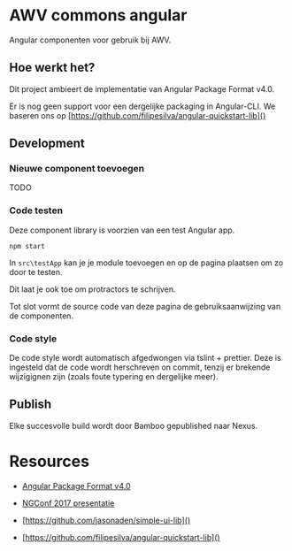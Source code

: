 # AWV commons angular

Angular componenten voor gebruik bij AWV.

## Hoe werkt het?

Dit project ambieert de implementatie van Angular Package Format v4.0.

Er is nog geen support voor een dergelijke packaging in Angular-CLI. We baseren ons op [https://github.com/filipesilva/angular-quickstart-lib]()

## Development

### Nieuwe component toevoegen

TODO

### Code testen

Deze component library is voorzien van een test Angular app.

    npm start
    
In `src\testApp` kan je je module toevoegen en op de pagina plaatsen om zo door te testen. 

Dit laat je ook toe om protractors te schrijven.

Tot slot vormt de source code van deze pagina de gebruiksaanwijzing van de componenten.

### Code style

De code style wordt automatisch afgedwongen via tslint + prettier. Deze is ingesteld dat de code wordt herschreven on commit, tenzij er brekende wijzigignen zijn (zoals foute typering en dergelijke meer).

## Publish

Elke succesvolle build wordt door Bamboo gepublished naar Nexus.

# Resources

* [Angular Package Format v4.0](https://goo.gl/AMOU5G)
* [NGConf 2017 presentatie](https://www.youtube.com/watch?v=unICbsPGFIA)

* [https://github.com/jasonaden/simple-ui-lib]()
* [https://github.com/filipesilva/angular-quickstart-lib]()

